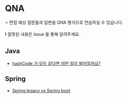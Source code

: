 # QNA

⭐ 면접 예상 질문들과 답변을 QNA 형식으로 연습하실 수 있습니다.

❗ 잘못된 내용은 Issue 를 통해 알려주세요.

## Java

- [hashCode 가 모두 같다면 어떤 일이 벌어질까요?](https://github.com/NKLCWDT/cs/blob/main/QNA/contents/Java_hashCode%20%EA%B0%92%EC%9D%B4%20%EB%AA%A8%EB%91%90%20%EA%B0%99%EB%8B%A4%EB%A9%B4%3F_%EC%A0%95%ED%98%B8.md)

## Spring

- [Spring legacy vs Spring boot](https://github.com/NKLCWDT/cs/blob/main/QNA/contents/Spring_%EC%8A%A4%ED%94%84%EB%A7%81vs%EC%8A%A4%ED%94%84%EB%A7%81%EB%B6%80%ED%8A%B8_%EC%A0%95%ED%98%B8.md)
